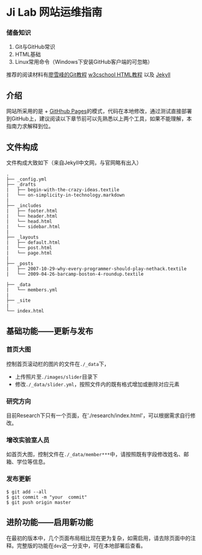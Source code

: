 # Ji Lab 网站运维指南


### 储备知识

1. Git与GitHub常识
2. HTML基础
3. Linux常用命令（Windows下安装GitHub客户端的可忽略）

推荐的阅读材料有[廖雪峰的Git教程](http://www.liaoxuefeng.com/wiki/0013739516305929606dd18361248578c67b8067c8c017b000/) [w3cschool HTML教程](http://www.w3school.com.cn/html/index.asp) 以及 [Jekyll](jekyll.com.cn)

## 介绍

网站所采用的是  + [GitHhub Pages](pages.github.com)的模式，代码在本地修改，通过测试直接部署到GitHub上，建议阅读以下章节前可以先熟悉以上两个工具，如果不能理解，本指南力求解释到位。

## 文件构成

文件构成大致如下（来自Jekyll中文网，与官网略有出入）

```
.
├── _config.yml
├── _drafts
|   ├── begin-with-the-crazy-ideas.textile
|   └── on-simplicity-in-technology.markdown
|
├── _includes
|   ├── footer.html
|   └── header.html
|   └── head.html
|   └── sidebar.html
|
├── _layouts
|   ├── default.html
|   └── post.html
|   └── page.html
|   
├── _posts
|   ├── 2007-10-29-why-every-programmer-should-play-nethack.textile
|   └── 2009-04-26-barcamp-boston-4-roundup.textile

├── _data
|   └── members.yml
|
├── _site
|
└── index.html
```
## 基础功能——更新与发布
### 首页大图

控制首页滚动栏的图片的文件在`./_data`下，

* 上传照片至`./images/slider`目录下
* 修改`./_data/slider.yml`，按照文件内的既有格式增加或删除对应元素

### 研究方向

目前Research下只有一个页面，在'./research/index.html'，可以根据需求自行修改。

### 增改实验室人员

如首页大图，控制文件在`./_data/member***`中，请按照既有字段修改姓名、邮箱、学位等信息。

### 发布更新

```
$ git add --all
$ git commit -m "your  commit"
$ git push origin master
```

## 进阶功能——启用新功能

在最初的版本中，几个页面布局相比现在更为复杂，如需启用，请去除页面中的注释。完整版的功能在`dev`这一分支中，可在本地部署后查看。
